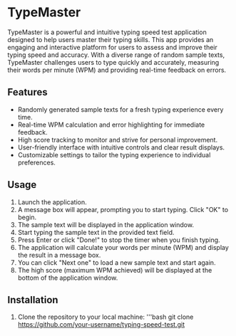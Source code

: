 # TypeMaster

TypeMaster is a powerful and intuitive typing speed test application designed to help users master their typing skills. This app provides an engaging and interactive platform for users to assess and improve their typing speed and accuracy. With a diverse range of random sample texts, TypeMaster challenges users to type quickly and accurately, measuring their words per minute (WPM) and providing real-time feedback on errors.

## Features

- Randomly generated sample texts for a fresh typing experience every time.
- Real-time WPM calculation and error highlighting for immediate feedback.
- High score tracking to monitor and strive for personal improvement.
- User-friendly interface with intuitive controls and clear result displays.
- Customizable settings to tailor the typing experience to individual preferences.

## Usage

1. Launch the application.
2. A message box will appear, prompting you to start typing. Click "OK" to begin.
3. The sample text will be displayed in the application window.
4. Start typing the sample text in the provided text field.
5. Press Enter or click "Done!" to stop the timer when you finish typing.
6. The application will calculate your words per minute (WPM) and display the result in a message box.
7. You can click "Next one" to load a new sample text and start again.
8. The high score (maximum WPM achieved) will be displayed at the bottom of the application window.

## Installation

1. Clone the repository to your local machine:
'''bash
git clone https://github.com/your-username/typing-speed-test.git
